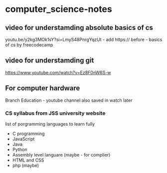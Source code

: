 # computer_science-notes
## video for understamding absolute basics of cs 
youtu.be/y2kg3MOk1sY?si=LmyS48PnrgYqzUt - add https:// before - basics of cs by freecodecamp 

## video for understamding git
https://www.youtube.com/watch?v=Ez8F0nW6S-w

## For computer hardware
Branch Education - youtube channel also saved in watch later

### CS syllabus from JSS university website

list of porgramming languages to learn fully 
- C programming
- JavaScript
- Java
- Python
- Assembly level languare (maybe - for complier)
- HTML and CSS
- php (maybe)

